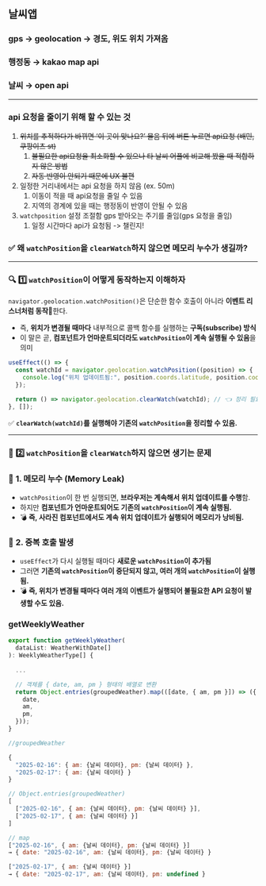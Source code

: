 ## 날씨앱

### gps → geolocation → 경도, 위도 위치 가져옴

### 행정동 → kakao map api

### 날씨 → open api

---

### api 요청을 줄이기 위해 할 수 있는 것

1. ~~위치를 추적하다가 바뀌면 ‘이 곳이 맞나요?’ 물음 뒤에 버튼 누르면 api요청 (배민, 쿠팡이츠 st)~~
    1. ~~불필요한 api요청을 최소화할 수 있으나 타 날씨 어플에 비교해 봤을 때 적합하지 않은 방법~~
    2. ~~자동 반영이 안되기 때문에 UX 불편~~
2. 일정한 거리내에서는 api 요청을 하지 않음 (ex. 50m)
    1. 이동이 적을 때 api요청을 줄일 수 있음
    2. 지역의 경계에 있을 때는 행정동이 반영이 안될 수 있음
3. `watchposition` 설정 조절함 gps 받아오는 주기를 줄임(gps 요청을 줄임)
    1. 일정 시간마다 api가 요청됨 -> 챌린지!

### ✅ **왜 `watchPosition`을 `clearWatch`하지 않으면 메모리 누수가 생길까?**

---

### 🔍 **1️⃣ `watchPosition`이 어떻게 동작하는지 이해하자**

`navigator.geolocation.watchPosition()`은 단순한 함수 호출이 아니라 **이벤트 리스너처럼 동작**한다.

- 즉, **위치가 변경될 때마다** 내부적으로 콜백 함수를 실행하는 **구독(subscribe) 방식**
- 이 말은 곧, **컴포넌트가 언마운트되더라도 `watchPosition`이 계속 실행될 수 있음**을 의미

```jsx
useEffect(() => {
  const watchId = navigator.geolocation.watchPosition((position) => {
    console.log("위치 업데이트됨:", position.coords.latitude, position.coords.longitude);
  });

  return () => navigator.geolocation.clearWatch(watchId); // 👈 정리 필요!
}, []);
```

✅ **`clearWatch(watchId)`를 실행해야 기존의 `watchPosition`을 정리할 수 있음.**

---

### 🔴 **2️⃣ `watchPosition`을 `clearWatch`하지 않으면 생기는 문제**

### 🚨 **1. 메모리 누수 (Memory Leak)**

- `watchPosition`이 한 번 실행되면, **브라우저는 계속해서 위치 업데이트를 수행**함.
- 하지만 **컴포넌트가 언마운트되어도 기존의 `watchPosition`이 계속 실행됨.**
- 💣 **즉, 사라진 컴포넌트에서도 계속 위치 업데이트가 실행되어 메모리가 낭비됨.**

### 🚨 **2. 중복 호출 발생**

- `useEffect`가 다시 실행될 때마다 **새로운 `watchPosition`이 추가됨**
- 그러면 **기존의 `watchPosition`이 중단되지 않고, 여러 개의 `watchPosition`이 실행됨.**
- 💣 **즉, 위치가 변경될 때마다 여러 개의 이벤트가 실행되어 불필요한 API 요청이 발생할 수도 있음.**

### getWeeklyWeather

```jsx
export function getWeeklyWeather(
  dataList: WeatherWithDate[]
): WeeklyWeatherType[] {
  
  ...

  // 객체를 { date, am, pm } 형태의 배열로 변환
  return Object.entries(groupedWeather).map(([date, { am, pm }]) => ({
    date,
    am,
    pm,
  }));
}
```

```jsx
//groupedWeather

{
  "2025-02-16": { am: {날씨 데이터}, pm: {날씨 데이터} },
  "2025-02-17": { am: {날씨 데이터} }
}

// Object.entries(groupedWeather)
[
  ["2025-02-16", { am: {날씨 데이터}, pm: {날씨 데이터} }],
  ["2025-02-17", { am: {날씨 데이터} }]
]

// map
["2025-02-16", { am: {날씨 데이터}, pm: {날씨 데이터} }]
→ { date: "2025-02-16", am: {날씨 데이터}, pm: {날씨 데이터} }

["2025-02-17", { am: {날씨 데이터} }]
→ { date: "2025-02-17", am: {날씨 데이터}, pm: undefined }
```
